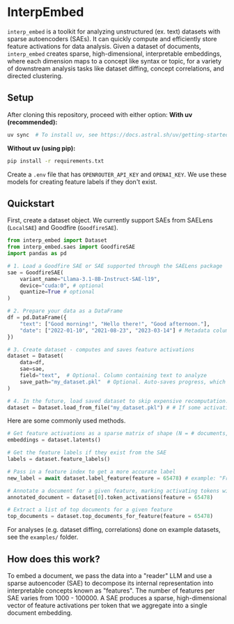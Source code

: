 # InterpEmbed

`interp_embed` is a toolkit for analyzing unstructured (ex. text) datasets with sparse autoencoders (SAEs). It can quickly compute and efficiently store feature activations for data analysis. Given a dataset of documents, `interp_embed` creates sparse, high-dimensional, interpretable embeddings, where each dimension maps to a concept like syntax or topic, for a variety of downstream analysis tasks like dataset diffing, concept correlations, and directed clustering.

## Setup

After cloning this repository, proceed with either option:
**With uv (recommended):**
```bash
uv sync  # To install uv, see https://docs.astral.sh/uv/getting-started/installation/
```

**Without uv (using pip):**
```bash
pip install -r requirements.txt
```

Create a `.env` file that has `OPENROUTER_API_KEY` and `OPENAI_KEY`. We use these models for creating feature labels if they don't exist.

## Quickstart
First, create a dataset object. We currently support SAEs from SAELens (`LocalSAE`) and Goodfire (`GoodfireSAE`).

```python
from interp_embed import Dataset
from interp_embed.saes import GoodfireSAE
import pandas as pd

# 1. Load a Goodfire SAE or SAE supported through the SAELens package
sae = GoodfireSAE(
    variant_name="Llama-3.1-8B-Instruct-SAE-l19",
    device="cuda:0", # optional
    quantize=True # optional
)

# 2. Prepare your data as a DataFrame
df = pd.DataFrame({
    "text": ["Good morning!", "Hello there!", "Good afternoon."],
    "date": ["2022-01-10", "2021-08-23", "2023-03-14"] # Metadata column
})

# 3. Create dataset - computes and saves feature activations
dataset = Dataset(
    data=df,
    sae=sae,
    field="text",  # Optional. Column containing text to analyze
    save_path="my_dataset.pkl"  # Optional. Auto-saves progress, which enables recovery if computations fail
)

# 4. In the future, load saved dataset to skip expensive recomputation.
dataset = Dataset.load_from_file("my_dataset.pkl") # # If some activations failed, use 'resume=True' to continue.
```

Here are some commonly used methods.
```python
# Get feature activations as a sparse matrix of shape (N = # documents, F = # features)
embeddings = dataset.latents()

# Get the feature labels if they exist from the SAE
labels = dataset.feature_labels()

# Pass in a feature index to get a more accurate label
new_label = await dataset.label_feature(feature = 65478) # example: "Friendly greetings"

# Annotate a document for a given feature, marking activating tokens with << >>.
annotated_document = dataset[0].token_activations(feature = 65478)

# Extract a list of top documents for a given feature
top_documents = dataset.top_documents_for_feature(feature = 65478)
```

For analyses (e.g. dataset diffing, correlations) done on example datasets, see the `examples/` folder.

## How does this work?

To embed a document, we pass the data into a "reader" LLM and use a sparse autoencoder (SAE) to decompose its internal representation into interpretable concepts known as "features". The number of features per SAE varies from 1000 - 100000. A SAE produces a sparse, high-dimensional vector of feature activations per token that we aggregate into a single document embedding.